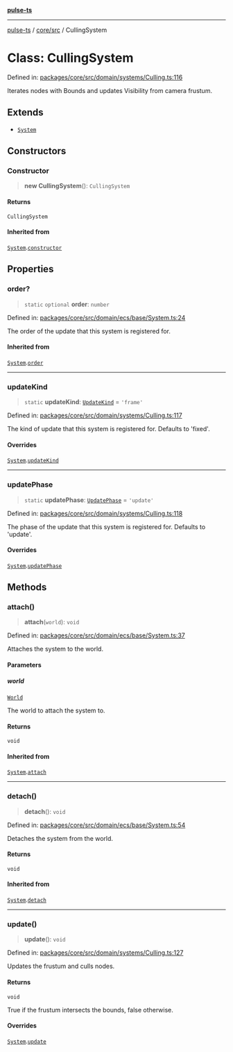 [**pulse-ts**](../../../README.md)

***

[pulse-ts](../../../README.md) / [core/src](../README.md) / CullingSystem

# Class: CullingSystem

Defined in: [packages/core/src/domain/systems/Culling.ts:116](https://github.com/jlehett/pulse-ts/blob/4869ef2c4af7bf37d31e2edd2d6d1ba148133fb2/packages/core/src/domain/systems/Culling.ts#L116)

Iterates nodes with Bounds and updates Visibility from camera frustum.

## Extends

- [`System`](System.md)

## Constructors

### Constructor

> **new CullingSystem**(): `CullingSystem`

#### Returns

`CullingSystem`

#### Inherited from

[`System`](System.md).[`constructor`](System.md#constructor)

## Properties

### order?

> `static` `optional` **order**: `number`

Defined in: [packages/core/src/domain/ecs/base/System.ts:24](https://github.com/jlehett/pulse-ts/blob/4869ef2c4af7bf37d31e2edd2d6d1ba148133fb2/packages/core/src/domain/ecs/base/System.ts#L24)

The order of the update that this system is registered for.

#### Inherited from

[`System`](System.md).[`order`](System.md#order)

***

### updateKind

> `static` **updateKind**: [`UpdateKind`](../type-aliases/UpdateKind.md) = `'frame'`

Defined in: [packages/core/src/domain/systems/Culling.ts:117](https://github.com/jlehett/pulse-ts/blob/4869ef2c4af7bf37d31e2edd2d6d1ba148133fb2/packages/core/src/domain/systems/Culling.ts#L117)

The kind of update that this system is registered for.
Defaults to 'fixed'.

#### Overrides

[`System`](System.md).[`updateKind`](System.md#updatekind)

***

### updatePhase

> `static` **updatePhase**: [`UpdatePhase`](../type-aliases/UpdatePhase.md) = `'update'`

Defined in: [packages/core/src/domain/systems/Culling.ts:118](https://github.com/jlehett/pulse-ts/blob/4869ef2c4af7bf37d31e2edd2d6d1ba148133fb2/packages/core/src/domain/systems/Culling.ts#L118)

The phase of the update that this system is registered for.
Defaults to 'update'.

#### Overrides

[`System`](System.md).[`updatePhase`](System.md#updatephase)

## Methods

### attach()

> **attach**(`world`): `void`

Defined in: [packages/core/src/domain/ecs/base/System.ts:37](https://github.com/jlehett/pulse-ts/blob/4869ef2c4af7bf37d31e2edd2d6d1ba148133fb2/packages/core/src/domain/ecs/base/System.ts#L37)

Attaches the system to the world.

#### Parameters

##### world

[`World`](World.md)

The world to attach the system to.

#### Returns

`void`

#### Inherited from

[`System`](System.md).[`attach`](System.md#attach)

***

### detach()

> **detach**(): `void`

Defined in: [packages/core/src/domain/ecs/base/System.ts:54](https://github.com/jlehett/pulse-ts/blob/4869ef2c4af7bf37d31e2edd2d6d1ba148133fb2/packages/core/src/domain/ecs/base/System.ts#L54)

Detaches the system from the world.

#### Returns

`void`

#### Inherited from

[`System`](System.md).[`detach`](System.md#detach)

***

### update()

> **update**(): `void`

Defined in: [packages/core/src/domain/systems/Culling.ts:127](https://github.com/jlehett/pulse-ts/blob/4869ef2c4af7bf37d31e2edd2d6d1ba148133fb2/packages/core/src/domain/systems/Culling.ts#L127)

Updates the frustum and culls nodes.

#### Returns

`void`

True if the frustum intersects the bounds, false otherwise.

#### Overrides

[`System`](System.md).[`update`](System.md#update)
